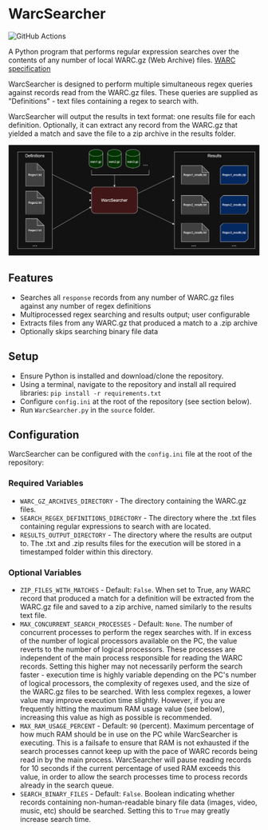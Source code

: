 # WarcSearcher

![GitHub Actions](https://github.com/InfiniteBlueGX/WarcSearcher/actions/workflows/test-warcsearcher.yml/badge.svg)

A Python program that performs regular expression searches over the contents of any number of local WARC.gz (Web Archive) files. [WARC specification](https://iipc.github.io/warc-specifications/specifications/warc-format/warc-1.1/)

WarcSearcher is designed to perform multiple simultaneous regex queries against records read from the WARC.gz files. These queries are supplied as "Definitions" - text files containing a regex to search with.

WarcSearcher will output the results in text format: one results file for each definition. Optionally, it can extract any record from the WARC.gz that yielded a match and save the file to a zip archive in the results folder.

![WarcSearcher Diagram](diagram.png)

## Features

* Searches all `response` records from any number of WARC.gz files against any number of regex definitions
* Multiprocessed regex searching and results output; user configurable
* Extracts files from any WARC.gz that produced a match to a .zip archive
* Optionally skips searching binary file data

## Setup

* Ensure Python is installed and download/clone the repository.
* Using a terminal, navigate to the repository and install all required libraries: `pip install -r requirements.txt`
* Configure `config.ini` at the root of the repository (see section below).
* Run `WarcSearcher.py` in the `source` folder.

## Configuration

WarcSearcher can be configured with the `config.ini` file at the root of the repository:

### Required Variables

* `WARC_GZ_ARCHIVES_DIRECTORY` - The directory containing the WARC.gz files.
* `SEARCH_REGEX_DEFINITIONS_DIRECTORY` - The directory where the .txt files containing regular expressions to search with are located.
* `RESULTS_OUTPUT_DIRECTORY` - The directory where the results are output to. The .txt and .zip results files for the execution will be stored in a timestamped folder within this directory.

### Optional Variables

* `ZIP_FILES_WITH_MATCHES` - Default: `False`. When set to True, any WARC record that produced a match for a definition will be extracted from the WARC.gz file and saved to a zip archive, named similarly to the results text file.
* `MAX_CONCURRENT_SEARCH_PROCESSES` - Default: `None`. The number of concurrent processes to perform the regex searches with. If in excess of the number of logical processors available on the PC, the value reverts to the number of logical processors. These processes are independent of the main process responsible for reading the WARC records. Setting this higher may not necessarily perform the search faster - execution time is highly variable depending on the PC's number of logical processors, the complexity of regexes used, and the size of the WARC.gz files to be searched. With less complex regexes, a lower value may improve execution time slightly. However, if you are frequently hitting the maximum RAM usage value (see below), increasing this value as high as possible is recommended.
* `MAX_RAM_USAGE_PERCENT` - Default: `90` (percent). Maximum percentage of how much RAM should be in use on the PC while WarcSearcher is executing. This is a failsafe to ensure that RAM is not exhausted if the search processes cannot keep up with the pace of WARC records being read in by the main process. WarcSearcher will pause reading records for 10 seconds if the current percentage of used RAM exceeds this value, in order to allow the search processes time to process records already in the search queue.
* `SEARCH_BINARY_FILES` - Default: `False`. Boolean indicating whether records containing non-human-readable binary file data (images, video, music, etc) should be searched. Setting this to `True` may greatly increase search time.
